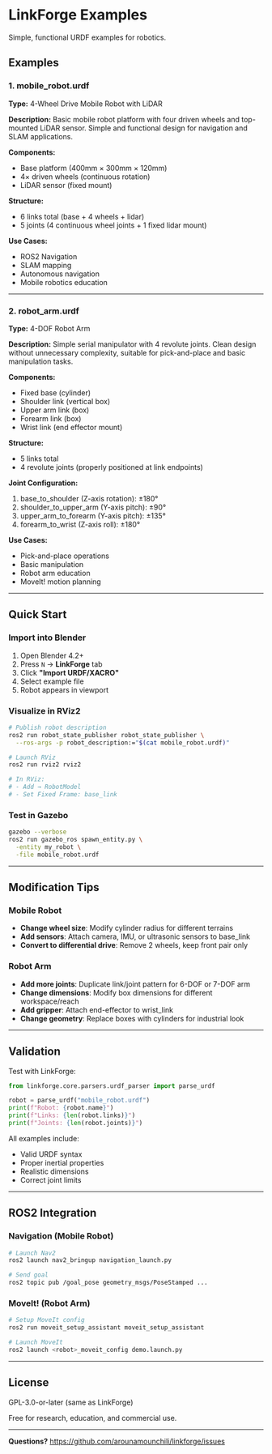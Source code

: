 # LinkForge Examples

Simple, functional URDF examples for robotics.

## Examples

### 1. mobile_robot.urdf

**Type:** 4-Wheel Drive Mobile Robot with LiDAR

**Description:**
Basic mobile robot platform with four driven wheels and top-mounted LiDAR sensor. Simple and functional design for navigation and SLAM applications.

**Components:**
- Base platform (400mm × 300mm × 120mm)
- 4× driven wheels (continuous rotation)
- LiDAR sensor (fixed mount)

**Structure:**
- 6 links total (base + 4 wheels + lidar)
- 5 joints (4 continuous wheel joints + 1 fixed lidar mount)

**Use Cases:**
- ROS2 Navigation
- SLAM mapping
- Autonomous navigation
- Mobile robotics education

---

### 2. robot_arm.urdf

**Type:** 4-DOF Robot Arm

**Description:**
Simple serial manipulator with 4 revolute joints. Clean design without unnecessary complexity, suitable for pick-and-place and basic manipulation tasks.

**Components:**
- Fixed base (cylinder)
- Shoulder link (vertical box)
- Upper arm link (box)
- Forearm link (box)
- Wrist link (end effector mount)

**Structure:**
- 5 links total
- 4 revolute joints (properly positioned at link endpoints)

**Joint Configuration:**
1. base_to_shoulder (Z-axis rotation): ±180°
2. shoulder_to_upper_arm (Y-axis pitch): ±90°
3. upper_arm_to_forearm (Y-axis pitch): ±135°
4. forearm_to_wrist (Z-axis roll): ±180°

**Use Cases:**
- Pick-and-place operations
- Basic manipulation
- Robot arm education
- MoveIt! motion planning

---

## Quick Start

### Import into Blender

1. Open Blender 4.2+
2. Press `N` → **LinkForge** tab
3. Click **"Import URDF/XACRO"**
4. Select example file
5. Robot appears in viewport

### Visualize in RViz2

```bash
# Publish robot description
ros2 run robot_state_publisher robot_state_publisher \
  --ros-args -p robot_description:="$(cat mobile_robot.urdf)"

# Launch RViz
ros2 run rviz2 rviz2

# In RViz:
# - Add → RobotModel
# - Set Fixed Frame: base_link
```

### Test in Gazebo

```bash
gazebo --verbose
ros2 run gazebo_ros spawn_entity.py \
  -entity my_robot \
  -file mobile_robot.urdf
```

---

## Modification Tips

### Mobile Robot
- **Change wheel size**: Modify cylinder radius for different terrains
- **Add sensors**: Attach camera, IMU, or ultrasonic sensors to base_link
- **Convert to differential drive**: Remove 2 wheels, keep front pair only

### Robot Arm
- **Add more joints**: Duplicate link/joint pattern for 6-DOF or 7-DOF arm
- **Change dimensions**: Modify box dimensions for different workspace/reach
- **Add gripper**: Attach end-effector to wrist_link
- **Change geometry**: Replace boxes with cylinders for industrial look

---

## Validation

Test with LinkForge:

```python
from linkforge.core.parsers.urdf_parser import parse_urdf

robot = parse_urdf("mobile_robot.urdf")
print(f"Robot: {robot.name}")
print(f"Links: {len(robot.links)}")
print(f"Joints: {len(robot.joints)}")
```

All examples include:
- Valid URDF syntax
- Proper inertial properties
- Realistic dimensions
- Correct joint limits

---

## ROS2 Integration

### Navigation (Mobile Robot)

```bash
# Launch Nav2
ros2 launch nav2_bringup navigation_launch.py

# Send goal
ros2 topic pub /goal_pose geometry_msgs/PoseStamped ...
```

### MoveIt! (Robot Arm)

```bash
# Setup MoveIt config
ros2 run moveit_setup_assistant moveit_setup_assistant

# Launch MoveIt
ros2 launch <robot>_moveit_config demo.launch.py
```

---

## License

GPL-3.0-or-later (same as LinkForge)

Free for research, education, and commercial use.

---

**Questions?** https://github.com/arounamounchili/linkforge/issues
